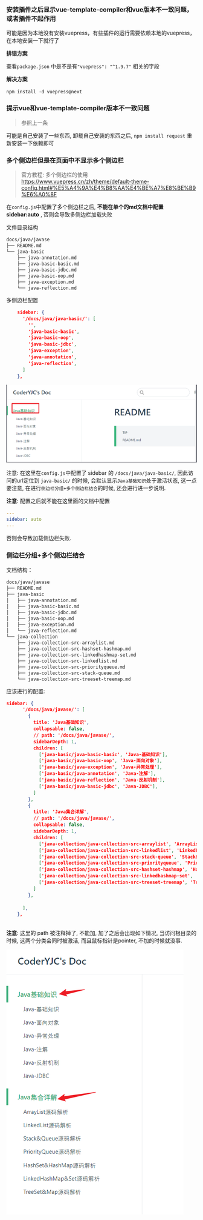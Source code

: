 ### 安装插件之后显示vue-template-compiler和vue版本不一致问题，或者插件不起作用

可能是因为本地没有安装vuepress，有些插件的运行需要依赖本地的vuepress，在本地安装一下就行了

**排错方案**

查看`package.json` 中是不是有`"vuepress": "^1.9.7"` 相关的字段

**解决方案**

`npm install -d vuepress@next`


### 提示vue和vue-template-compiler版本不一致问题

> 参照上一条

可能是自己安装了一些东西, 卸载自己安装的东西之后, `npm install request` 重新安装一下依赖即可



### 多个侧边栏但是在页面中不显示多个侧边栏

> 官方教程: 多个侧边栏的使用 https://www.vuepress.cn/zh/theme/default-theme-config.html#%E5%A4%9A%E4%B8%AA%E4%BE%A7%E8%BE%B9%E6%A0%8F

在`config.js`中配置了多个侧边栏之后, **不能在单个的md文档中配置 sidebar:auto** , 否则会导致多侧边栏加载失败

文件目录结构

```
docs/java/javase
├── README.md   
└── java-basic
    ├── java-annotation.md
    ├── java-basic-basic.md
    ├── java-basic-jdbc.md
    ├── java-basic-oop.md
    ├── java-exception.md
    └── java-reflection.md
```

多侧边栏配置

```json
    sidebar: {
      '/docs/java/java-basic/': [
        '',
        'java-basic-basic',
        'java-basic-oop',
        'java-basic-jdbc',
        'java-exception',
        'java-annotation',
        'java-reflection',
      ]
    },
```

![](assets/Pasted%20image%2020221005231739.png)

注意: 在这里在`config.js`中配置了 sidebar 的 `/docs/java/java-basic/`, 因此访问的url定位到 `java-basic/` 的时候, 会默认显示`Java基础知识`处于激活状态, 这一点要注意, 在进行`侧边栏分组+多个侧边栏结合`的时候, 还会进行进一步说明.

**注意**: 配置之后就不能在这里面的文档中配置

```yaml
---
sidebar: auto
---
```

否则会导致加载侧边栏失败.

### 侧边栏分组+多个侧边栏结合

文档结构：

```text
docs/java/javase
├── README.md   
├── java-basic
│   ├── java-annotation.md
│   ├── java-basic-basic.md
│   ├── java-basic-jdbc.md
│   ├── java-basic-oop.md
│   ├── java-exception.md
│   └── java-reflection.md
└── java-collection
    ├── java-collection-src-arraylist.md
    ├── java-collection-src-hashset-hashmap.md
    ├── java-collection-src-linkedhashmap-set.md
    ├── java-collection-src-linkedlist.md
    ├── java-collection-src-priorityqueue.md
    ├── java-collection-src-stack-queue.md
    └── java-collection-src-treeset-treemap.md
```

应该进行的配置:

```json
sidebar: {
      '/docs/java/javase/': [
        {
          title: 'Java基础知识',
          collapsable: false,
          // path: '/docs/java/javase/',
          sidebarDepth: 1,
          children: [
            ['java-basic/java-basic-basic', 'Java-基础知识'],
            ['java-basic/java-basic-oop', 'Java-面向对象'],
            ['java-basic/java-exception', 'Java-异常处理'],
            ['java-basic/java-annotation', 'Java-注解'],
            ['java-basic/java-reflection', 'Java-反射机制'],
            ['java-basic/java-basic-jdbc', 'Java-JDBC'],
          ]
        },
        {
          title: 'Java集合详解',
          // path: '/docs/java/javase/',
          collapsable: false,
          sidebarDepth: 1,
          children: [
            ['java-collection/java-collection-src-arraylist', 'ArrayList源码解析'],
            ['java-collection/java-collection-src-linkedlist', 'LinkedList源码解析'],
            ['java-collection/java-collection-src-stack-queue', 'Stack&Queue源码解析'],
            ['java-collection/java-collection-src-priorityqueue', 'PriorityQueue源码解析'],
            ['java-collection/java-collection-src-hashset-hashmap', 'HashSet&HashMap源码解析'],
            ['java-collection/java-collection-src-linkedhashmap-set', 'LinkedHashMap&Set源码解析'],
            ['java-collection/java-collection-src-treeset-treemap', 'TreeSet&Map源码解析'],
          ]
        },

      ],
    },
 
```

**注意**: 这里的 path 被注释掉了, 不能加, 加了之后会出现如下情况, 当访问根目录的时候, 这两个分类会同时被激活, 而且鼠标指针是pointer, 不加的时候就没事.

![](assets/Pasted%20image%2020221005233521.png)

